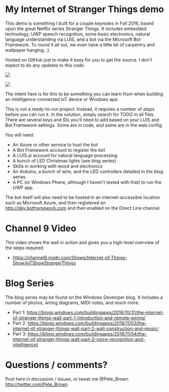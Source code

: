 # My Internet of Stranger Things demo

This demo is something I built for a couple keynotes in Fall 2016, based upon the great Netflix series Stranger Things. It includes embedded technology, UWP speech recognition, some basic electronics, natural language understanding via LUIS, and a bot via the Microsoft Bot Framework. To round it all out, we even have a little bit of carpentry and wallpaper hanging. :)

Hosted on GitHub just to make it easy for you to get the source. I don't expect to do any updates to this code.

![](https://c2.staticflickr.com/6/5604/30383497196_407b6e2f09_o.gif)

![](https://c1.staticflickr.com/9/8556/30302533082_fa330c3f92_o.gif)

The intent here is for this to be something you can learn from when building an intelligence-connected IoT device or Windows app.

This is not a ready-to-run project. Instead, it requires a number of steps before you can run it. In the solution, simply search for TODO in all files. There are several keys and IDs you'll need to add based on your LUIS and Bot Framework settings. Some are in code, and some are in the web.config. 

You will need:

- An Azure or other service to host the bot
- A Bot Framework account to register the bot
- A LUIS.ai account for natural language processing
- A bunch of LED Christmas lights (see blog series)
- Skills in working with wood and electronics
- An Arduino, a bunch of wire, and the LED controllers detailed in the blog series.
- A PC (or Windows Phone, although I haven't tested with that) to run the UWP app.

The bot itself will also need to be hosted in an internet-accessible location such as Microsoft Azure, and then registered on http://dev.botframework.com and then enabled on the Direct Line channel.

# Channel 9 Video

This video shows the wall in action and gives you a high-level overview of the steps required.

- https://channel9.msdn.com/Shows/Internet-of-Things-Show/IoTShowStrangerThings

# Blog Series

The blog series may be found on the Windows Developer blog. It includes a number of photos, wiring diagrams, MIDI notes, and much more.

- Part 1: https://blogs.windows.com/buildingapps/2016/10/31/the-internet-of-stranger-things-wall-part-1-introduction-and-remote-wiring/
- Part 2: https://blogs.windows.com/buildingapps/2016/11/03/the-internet-of-stranger-things-wall-part-2-wall-construction-and-music/
- Part 3: https://blogs.windows.com/buildingapps/2016/11/04/the-internet-of-stranger-things-wall-part-3-voice-recognition-and-intelligence/

# Questions / comments?

Post here in discussion / issues, or tweet me @Pete_Brown http://twitter.com/Pete_Brown


